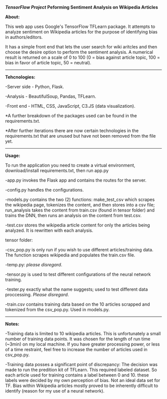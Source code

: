 ***TensorFlow Project*** **Peforming Sentiment Analysis on Wikipedia Articles**

**About:**

This web app uses Google's TensorFlow TFLearn package. It attempts to analyze sentiment on Wikipedia articles for the purpose of identifying bias in authors/editors.

It has a simple front end that lets the user search for wiki aritcles and then choose the desire option to perform the sentiment analysis. A numerical result is returned on a scale of 0 to 100 (0 = bias against article topic, 100 = bias in favor of article topic, 50 = neutral).

_______________________________________________________________________________________________________________________________

**Tehcnologies:**

-Server side - Python, Flask.
	
   -Analysis - BeautifulSoup, Pandas, TFLearn. 

-Front end - HTML, CSS, JavaScript, C3.JS (data visualization).
 

*A further breakdown of the packages used can be found in the requirements.txt.

*After further iterations there are now certain technologies in the requirements.txt that are unused but have not been removed from the file yet.

_______________________________________________________________________________________________________________________________

**Usage:**

To run the application you need to create a virtual environment, download/install requirements.txt, then run app.py

-app.py invokes the Flask app and contains the routes for the server.

-config.py handles the configurations.

-models.py contains the two (2) functions: make_test_csv which scrapes the wikipedia page, tokenizes the content, and then stores into a csv file; run_analysis takes the content from train.csv (found in tensor folder) and trains the DNN, then runs an analysis on the content from test.csv.

-test.csv stores the wikipedia article content for only the articles being analyzed. It is rewritten with each analysis.

tensor folder:

-csv_pop.py is only run if you wish to use different articles/training data. The function scrapes wikipedia and populates the train.csv file.

-temp.py: *please disregard*.

-tensor.py is used to test different configurations of the neural network training. 

-tester.py exactly what the name suggests; used to test different data proccessing. *Please disregard*.

-train.csv contains training data based on the 10 articles scrapped and tokenized from the csv_pop.py. Used in models.py.

______________________________________________________________________________________________________________________________


**Notes:**

-Training data is limited to 10 wikipedia articles. This is unfortunately a small number of training data points. It was chosen for the length of run time (~3min) on my local machine. If you have greater processing power, or less of a time restraint, feel free to increase the number of articles used in csv_pop.py.

-Training data posses a significant point of discrepancy: The decision was made to run the predition kit of TFLearn. This required labeled dataset. So each article used for training contains a label between 0 and 10. these labels were decided by my own perception of bias. Not an ideal data set for TF. Bias within Wikipedia articles mostly proved to be inherently difficult to identify (reason for my use of a neural network).

